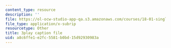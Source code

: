 ```yaml
---
content_type: resource
description: ''
file: https://ol-ocw-studio-app-qa.s3.amazonaws.com/courses/18-01-single-variable-calculus-fall-2006/a8c6ffe1e2fc5581b0bd15d92930983a_4Q37iOyBq44.vtt
file_type: application/x-subrip
resourcetype: Other
title: 3play caption file
uid: a8c6ffe1-e2fc-5581-b0bd-15d92930983a
---
```

